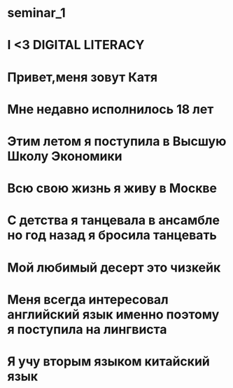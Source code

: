 # seminar_1
# I <3 DIGITAL LITERACY
# Привет,меня зовут Катя
# Мне недавно исполнилось 18 лет 
# Этим летом я поступила в Высшую Школу Экономики
# Всю свою жизнь я живу в Москве
# С детства я танцевала в ансамбле но год назад я бросила танцевать
# Мой любимый десерт это чизкейк 
# Меня всегда интересовал английский язык именно поэтому я поступила на лингвиста
# Я учу вторым языком китайский язык 
